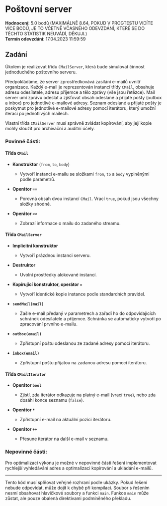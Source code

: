 # Poštovní server

**Hodnocení**: 5.0 bodů (MAXIMÁLNĚ 8.64, POKUD V PROGTESTU VIDÍTE VÍCE BODŮ, JE TO VČETNĚ VČASNÉHO ODEVZDÁNÍ, KTERÉ SE DO TĚCHTO STATISTIK NEUVÁDÍ, DĚKUJI.)  
**Termín odevzdání**: 17.04.2023 11:59:59

## Zadání

Úkolem je realizovat třídu `CMailServer`, která bude simulovat činnost jednoduchého poštovního serveru.

Předpokládáme, že server zprostředkovává zasílání e-mailů uvnitř organizace. Každý e-mail je reprezentován instancí třídy `CMail`, obsahuje adresu odesílatele, adresu příjemce a tělo zprávy (vše jsou řetězce). Mail server umí zprávu odeslat a zjišťovat obsah odeslané a přijaté pošty (outbox a inbox) pro jednotlivé e-mailové adresy. Seznam odeslané a přijaté pošty je poskytnut pro jednotlivé e-mailové adresy pomocí iterátoru, který umožní iteraci po jednotlivých mailech.

Vlastní třída `CMailServer` musí správně zvládat kopírování, aby její kopie mohly sloužit pro archivační a auditní účely.

### Povinné části:

#### Třída `CMail`

- **Konstruktor** (`from`, `to`, `body`)
  - Vytvoří instanci e-mailu se složkami `from`, `to` a `body` vyplněnými podle parametrů.
  
- **Operátor `==`**
  - Porovná obsah dvou instancí `CMail`. Vrací `true`, pokud jsou všechny složky shodné.

- **Operátor `<<`**
  - Zobrazí informace o mailu do zadaného streamu.

#### Třída `CMailServer`

- **Implicitní konstruktor**
  - Vytvoří prázdnou instanci serveru.

- **Destruktor**
  - Uvolní prostředky alokované instancí.

- **Kopírující konstruktor, operátor `=`**
  - Vytvoří identické kopie instance podle standardních pravidel.

- **`sendMail(mail)`**
  - Zašle e-mail předaný v parametrech a zařadí ho do odpovídajících schránek odesílatele a příjemce. Schránka se automaticky vytvoří po zpracování prvního e-mailu.

- **`outbox(email)`**
  - Zpřístupní poštu odeslanou ze zadané adresy pomocí iterátoru.

- **`inbox(email)`**
  - Zpřístupní poštu přijatou na zadanou adresu pomocí iterátoru.

#### Třída `CMailIterator`

- **Operátor `bool`**
  - Zjistí, zda iterátor odkazuje na platný e-mail (vrací `true`), nebo zda dosáhl konce seznamu (`false`).

- **Operátor `*`**
  - Zpřístupní e-mail na aktuální pozici iterátoru.

- **Operátor `++`**
  - Přesune iterátor na další e-mail v seznamu.

### Nepovinné části:

Pro optimalizaci výkonu je možné v nepovinné části řešení implementovat rychlejší vyhledávání adres a optimalizaci kopírování a ukládání e-mailů.

---

Tento kód musí splňovat veřejné rozhraní podle ukázky. Pokud řešení nebude odpovídat, může dojít k chybě při kompilaci. Soubor s řešením nesmí obsahovat hlavičkové soubory a funkci `main`. Funkce `main` může zůstat, ale pouze obalená direktivami podmíněného překladu.

